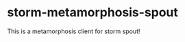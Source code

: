 storm-metamorphosis-spout
=========================

This is a metamorphosis client for storm spout! 
